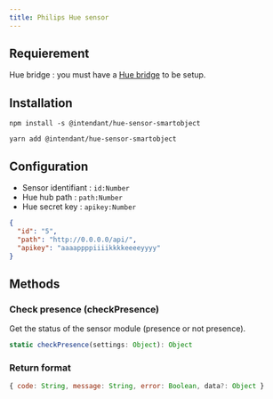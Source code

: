 ```yaml
---
title: Philips Hue sensor
---
```


## Requierement
Hue bridge : you must have a [Hue bridge](https://www.philips-hue.com/fr-fr/p/hue-hue-bridge/8718696511800) to be setup.
## Installation
```
npm install -s @intendant/hue-sensor-smartobject
```
```
yarn add @intendant/hue-sensor-smartobject
```
## Configuration

- Sensor identifiant : `id:Number` 
- Hue hub path : `path:Number`  
- Hue secret key : `apikey:Number` 

```json
{
  "id": "5",
  "path": "http://0.0.0.0/api/",
  "apikey": "aaaappppiiiikkkkeeeeyyyy"
}
```
  
## Methods


### Check presence (checkPresence)
Get the status of the sensor module (presence or not presence).
```js 
static checkPresence(settings: Object): Object 
```
### Return format
```js 
{ code: String, message: String, error: Boolean, data?: Object } 
```